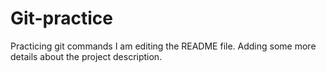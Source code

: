 # Git-practice
Practicing git commands
I am editing the README file. Adding some more details about the project description.
